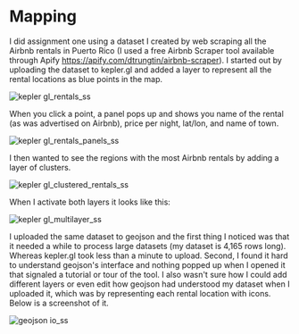 # Mapping

I did assignment one using a dataset I created by web scraping all the Airbnb rentals in Puerto Rico (I used a free Airbnb Scraper tool available through Apify https://apify.com/dtrungtin/airbnb-scraper). I started out by uploading the dataset to kepler.gl and added a layer to represent all the rental locations as blue points in the map. 

![kepler gl_rentals_ss](https://github.com/valarbonies/is578-intro-to-DH/assets/109615094/90cb1d92-bd17-4b32-b0ca-d54aea7b0e3a)

When you click a point, a panel pops up and shows you name of the rental (as was advertised on Airbnb), price per night, lat/lon, and name of town. 

![kepler gl_rentals_panels_ss](https://github.com/valarbonies/is578-intro-to-DH/assets/109615094/d22c4e14-a61d-47ea-8949-207c6aaac527)

I then wanted to see the regions with the most Airbnb rentals by adding a layer of clusters. 

![kepler gl_clustered_rentals_ss](https://github.com/valarbonies/is578-intro-to-DH/assets/109615094/190169e1-4935-4191-88e5-1e2a780df435)

When I activate both layers it looks like this:

![kepler gl_multilayer_ss](https://github.com/valarbonies/is578-intro-to-DH/assets/109615094/7579d4f2-e2c2-4dc1-b616-a4ba577d7b9a)

I uploaded the same dataset to geojson and the first thing I noticed was that it needed a while to process large datasets (my dataset is 4,165 rows long). Whereas kepler.gl took less than a minute to upload. Second, I found it hard to understand geojson's interface and nothing popped up when I opened it that signaled a tutorial or tour of the tool. I also wasn't sure how I could add different layers or even edit how geojson had understood my dataset when I uploaded it, which was by representing each rental location with icons. Below is a screenshot of it.

![geojson io_ss](https://github.com/valarbonies/is578-intro-to-DH/assets/109615094/09b8ec0e-0980-46f8-b93d-8916320df1e8)

